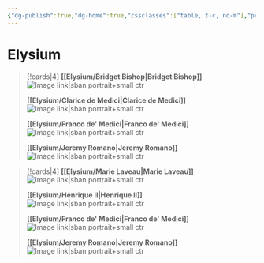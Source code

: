 ```yaml
---
{"dg-publish":true,"dg-home":true,"cssclasses":["table, t-c, no-m"],"permalink":"/home/","tags":["gardenEntry"],"dgPassFrontmatter":true}
---
```



# Elysium

> [!cards|4]
> **[[Elysium/Bridget Bishop\|Bridget Bishop]]**
> ![Image link|sban portrait+small ctr](https://i.pinimg.com/originals/ac/89/4b/ac894b3b8b0eeb29bdcaaded29ba6565.jpg)
> 
> **[[Elysium/Clarice de Medici\|Clarice de Medici]]**
>![Image link|sban portrait+small ctr](https://i.pinimg.com/originals/40/56/41/4056416a52471ae230e14a851a2b82af.jpg)
> 
> **[[Elysium/Franco de' Medici\|Franco de' Medici]]**
> ![Image link|sban portrait+small ctr](https://i.pinimg.com/originals/ed/47/12/ed47127d5684721ed6b6e20084747b98.jpg)
> 
> **[[Elysium/Jeremy Romano\|Jeremy Romano]]**
>![Image link|sban portrait+small ctr](https://i.pinimg.com/originals/0d/26/9b/0d269bc0b719b931b87769a54516ffcf.jpg)

> [!cards|4]
> **[[Elysium/Marie Laveau\|Marie Laveau]]**
> ![Image link|sban portrait+small ctr](https://i.pinimg.com/564x/04/bc/18/04bc189a94f7a4eb3501d1df13ee139a.jpg)
> 
> **[[Elysium/Henrique II\|Henrique II]]**
>![Image link|sban portrait+small ctr](https://64.media.tumblr.com/7a6fd2f4cc1e50998db9993fbb57a88b/tumblr_okzjhuGyDQ1rfhpsoo1_500.jpg)
> 
> **[[Elysium/Franco de' Medici\|Franco de' Medici]]**
> ![Image link|sban portrait+small ctr](https://i.pinimg.com/originals/ed/47/12/ed47127d5684721ed6b6e20084747b98.jpg)
> 
> **[[Elysium/Jeremy Romano\|Jeremy Romano]]**
>![Image link|sban portrait+small ctr](https://i.pinimg.com/originals/0d/26/9b/0d269bc0b719b931b87769a54516ffcf.jpg)

